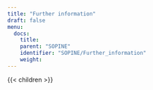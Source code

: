 ```yaml
---
title: "Further information"
draft: false
menu:
  docs:
    title:
    parent: "SOPINE"
    identifier: "SOPINE/Further_information"
    weight:
---
```


{{< children >}}
